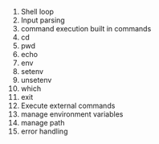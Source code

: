 1. Shell loop
2. Input parsing
3. command execution built in commands
  1. cd
  2. pwd
  3. echo
  4. env
  5. setenv
  6. unsetenv
  7. which
  8. exit
4. Execute external commands
5. manage environment variables
6. manage path
7. error handling
